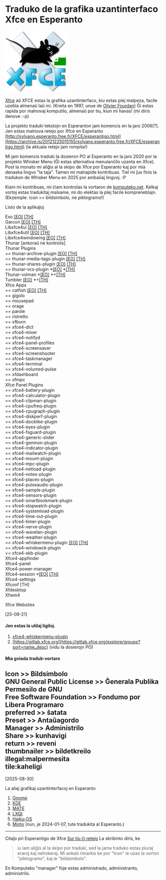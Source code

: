<link rel="stylesheet" href="https://cdn.simplecss.org/simple.min.css">

<style>
  img {
  width: 200px;
  }
</style>

# Traduko de la grafika uzantinterfaco Xfce en Esperanto
![emblemo de Xfce kun Esperanta flago](img/xfce_logo_eo.svg)

[Xfce](https://en.wikipedia.org/wiki/Xfce) aŭ XFCE estas la grafika uzantinterfaco, kiu estas plej malpeza, facile uzebla almenaŭ laŭ mi. (Kreita en 1997, unue de [Olivier Fourdan](https://en.wikipedia.org/wiki/Olivier_Fourdan)) Ĝi estas rapida por malnovaj komputilo, almenaŭ por tiu, kiun mi havas! (mi diris denove :-p)

La projekto traduki tekstojn en Esperanton jam komencis en la jaro 2006[?]. Jen estas malnova retejo por Xfce en Esperanto [http://sylvano.esperanto.free.fr/XFCE/esperantigo.html](https://archive.is/20121225015155/sylvano.esperanto.free.fr/XFCE/esperantigo.html) (la aktuala retejo jam rompita!)

Mi jam komencis traduki la dosieron PO al Esperanto en la jaro 2020 por la projekto Whisker Menu (Ĝi estas alternativa menulanĉilo uzanta en Xfce). Post la monato mi aliĝis al la skipo de Xfce por Esperanto kaj por mia denaska lingvo "la taja". Tamen mi malrapide kontribuas. Tiel mi ĵus finis la tradukon de Whisker Menu en 2025 por ambaŭaj lingvoj. :P

Kiam mi kontribuas, mi ĉiam kontrolas la vortaron de [komputeko.net](komputeko.net). Kelkaj vortoj estas tradukitaj malsame, mi do elektas la plej facile kompreneblajn. (Ekzemple: icon == bildsimbolo, ne piktogramo!)

Listo de la aplikaĵoj

Exo [[EO]](https://app.transifex.com/xfce/exo/viewstrings/#eo/master/) [[TH]](https://app.transifex.com/xfce/exo/viewstrings/#th/master/)\
Garcon [[EO]](https://app.transifex.com/xfce/garcon/viewstrings/#eo/master/) [[TH]](https://app.transifex.com/xfce/garcon/viewstrings/#th/master/)\
Libxfce4ui [[EO]](https://app.transifex.com/xfce/libxfce4ui/viewstrings/#eo/master/) [[TH]](https://app.transifex.com/xfce/libxfce4ui/viewstrings/#th/master/)\
Libxfce4util [[EO]](https://app.transifex.com/xfce/libxfce4util/viewstrings/#eo/master/) [[TH]](https://app.transifex.com/xfce/libxfce4util/viewstrings/#th/master/)\
Libxfce4windowing [[EO]](https://app.transifex.com/xfce/libxfce4windowing/viewstrings/#eo/master/) [[TH]](https://app.transifex.com/xfce/libxfce4windowing/viewstrings/#th/master/)\
Thunar [ankoraŭ ne kontrolis]\
Thunar Plugins\
== thunar-archive-plugin [[EO]](https://app.transifex.com/xfce/thunar-plugins/viewstrings/#eo/thunar-archive-plugin/) [[TH]](https://app.transifex.com/xfce/thunar-plugins/viewstrings/#th/thunar-archive-plugin/)\
== thunar-media-tags-plugin [[EO]](https://app.transifex.com/xfce/thunar-plugins/viewstrings/#eo/thunar-media-tags-plugin/) [[TH]](https://app.transifex.com/xfce/thunar-plugins/viewstrings/#th/thunar-media-tags-plugin/)\
== thunar-shares-plugin [[EO]](https://app.transifex.com/xfce/thunar-plugins/viewstrings/#eo/thunar-shares-plugin/) [[TH]](https://app.transifex.com/xfce/thunar-plugins/viewstrings/#th/thunar-shares-plugin/)\
== thunar-vcs-plugin *[[EO]](https://app.transifex.com/xfce/thunar-plugins/viewstrings/#eo/thunar-vcs-plugin/) *[[TH]](https://app.transifex.com/xfce/thunar-plugins/viewstrings/#th/thunar-vcs-plugin/)\
Thunar-volman *[[EO]](https://app.transifex.com/xfce/thunar-volman/viewstrings/#eo/master/) *+[[TH]](https://app.transifex.com/xfce/thunar-volman/viewstrings/#th/master/)\
Tumbler [[EO]](https://app.transifex.com/xfce/tumbler/viewstrings/#eo/master/) *+[[TH]](https://app.transifex.com/xfce/tumbler/viewstrings/#th/master/)\
Xfce Apps\
== catfish [[EO]](https://app.transifex.com/xfce/xfce-apps/viewstrings/#eo/catfish/) [[TH]](https://app.transifex.com/xfce/xfce-apps/viewstrings/#th/catfish/)\
== gigolo\
== mousepad\
== orage\
== parole\
== ristretto\
== xfburn\
== xfce4-dict\
== xfce4-mixer\
== xfce4-notifyd\
== xfce4-panel-profiles\
== xfce4-screensaver\
== xfce4-screenshooter\
== xfce4-taskmanager\
== xfce4-terminal\
== xfce4-volumed-pulse\
== xfdashboard\
== xfmpc\
Xfce Panel Plugins\
== xfce4-battery-plugin\
== xfce4-calculator-plugin\
== xfce4-clipman-plugin\
== xfce4-cpufreq-plugin\
== xfce4-cpugraph-plugin\
== xfce4-diskperf-plugin\
== xfce4-docklike-plugin\
== xfce4-eyes-plugin\
== xfce4-fsguard-plugin\
== xfce4-generic-slider\
== xfce4-genmon-plugin\
== xfce4-indicator-plugin\
== xfce4-mailwatch-plugin\
== xfce4-mount-plugin\
== xfce4-mpc-plugin\
== xfce4-netload-plugin\
== xfce4-notes-plugin\
== xfce4-places-plugin\
== xfce4-pulseaudio-plugin\
== xfce4-sample-plugin\
== xfce4-sensors-plugin\
== xfce4-smartbookmark-plugin\
== xfce4-stopwatch-plugin\
== xfce4-systemload-plugin\
== xfce4-time-out-plugin\
== xfce4-timer-plugin\
== xfce4-verve-plugin\
== xfce4-wavelan-plugin\
== xfce4-weather-plugin\
== xfce4-whiskermenu-plugin [[EO]](https://app.transifex.com/gottcode/xfce4-whiskermenu-plugin/viewstrings/#eo/master/) [[TH]](https://app.transifex.com/gottcode/xfce4-whiskermenu-plugin/viewstrings/#th/master/)\
== xfce4-windowck-plugin\
== xfce4-xkb-plugin \
Xfce4-appfinder\
Xfce4-panel\
Xfce4-power-manager\
Xfce4-session *[[EO]](https://app.transifex.com/xfce4/xfce4-session/viewstrings/#eo/master/) [[TH]](https://app.transifex.com/xfce4/xfce4-session/viewstrings/#th/master/)\
Xfce4-settings\
Xfconf [TH]\
Xfdesktop\
Xfwm4 

Xfce Websites

[25-09-21]

#### Jen estas la utilaj ligiloj.

1. [xfce4-whiskermenu-plugin](https://explore.transifex.com/gottcode/xfce4-whiskermenu-plugin/)
2. [https://gitlab.xfce.org](https://gitlab.xfce.org/explore/groups?sort=name_desc) (vidu la dosierojn PO)

#### Mia gviada traduk-vortaro

Icon >> Bildsimbolo\
GNU General Public License >> Ĝenerala Publika Permesilo de GNU\
Free Software Foundation >> Fondumo por Libera Programaro\
preferred >> ŝatata\
Preset >> Antaŭagordo\
Manager >> Administrilo\
Share >> kunhavigi\
return >> reveni\
thumbnailer >> bildetkreilo\
illegal:malpermesita\
tile:kaheligi
---

[2025-08-30]

La aliaj grafikaj uzantinterfacoj en Esperanto
1. [Gnome](https://l10n.gnome.org/teams/eo/)
2. [KDE](https://eo.l10n.kde.org/)
3. [MATE](https://ubuntu-mate.org/get-involved/translations/#ubuntu-mate)
4. [LXQt](https://github.com/lxqt/lxqt/wiki/Translation)
5. [Haiku-OS](https://i18n.haiku-os.org/pootle/eo/)
6. [Minto](https://uea.org/vikio/Minto) (nun, je 2024-01-07, tute tradukita al Esperanto.)

---

Citaĵo pri Esperantigo de Xfce 
[Sur tiu ĉi retejo](https://pliejo.komputeko.net/esperantigataj-programoj-kaj-retejoj) La skribinto diris, ke 
> iu iam aliĝis al la skipo por traduki, sed la jama traduko estas pluraj eraroj kaj nehokeraj. 
Mi ankaŭ rimarkis ke por "Icon" ie uzas la vorton "piktogramo", kaj ie "bildsimbolo". 

En Komputeko "manager" foje estas administrado, administranto, administrilo.
